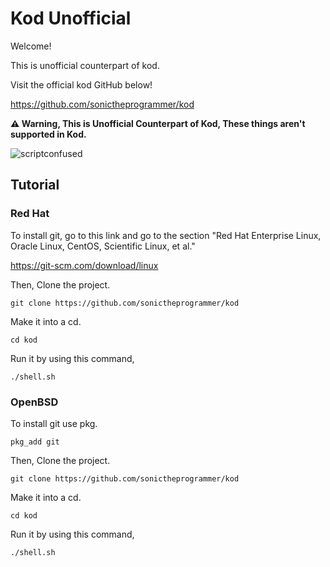 # Kod Unofficial

Welcome!


This is unofficial counterpart of kod.

Visit the official kod GitHub below!

https://github.com/sonictheprogrammer/kod


**⚠ Warning, This is Unofficial Counterpart of Kod, These things aren't supported in Kod.**


![scriptconfused](https://github.com/sonictheprogrammer/kod-unofficial/assets/92324146/4d26a66a-610d-4d7c-ae9f-e194056e09a7)

## Tutorial

### Red Hat

To install git, go to this link and go to the section "Red Hat Enterprise Linux, Oracle Linux, CentOS, Scientific Linux, et al."

https://git-scm.com/download/linux

Then, Clone the project.

`git clone https://github.com/sonictheprogrammer/kod`

Make it into a cd.

`cd kod`

Run it by using this command,

`./shell.sh`

### OpenBSD

To install git use pkg.

`pkg_add git`

Then, Clone the project.

`git clone https://github.com/sonictheprogrammer/kod`

Make it into a cd.

`cd kod`

Run it by using this command,

`./shell.sh`
